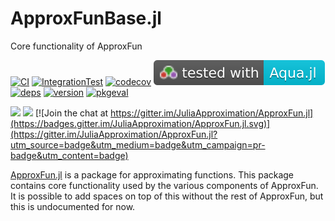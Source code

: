 # ApproxFunBase.jl
Core functionality of ApproxFun

[![CI](https://github.com/JuliaApproximation/ApproxFunBase.jl/actions/workflows/ci.yml/badge.svg)](https://github.com/JuliaApproximation/ApproxFunBase.jl/actions/workflows/ci.yml)
[![IntegrationTest](https://github.com/JuliaApproximation/ApproxFunBase.jl/actions/workflows/downstream.yml/badge.svg)](https://github.com/JuliaApproximation/ApproxFunBase.jl/actions/workflows/downstream.yml)
[![codecov](https://codecov.io/gh/JuliaApproximation/ApproxFunBase.jl/branch/master/graph/badge.svg)](https://codecov.io/gh/JuliaApproximation/ApproxFunBase.jl)
[![Aqua QA](https://raw.githubusercontent.com/JuliaTesting/Aqua.jl/master/badge.svg)](https://github.com/JuliaTesting/Aqua.jl)
[![deps](https://juliahub.com/docs/ApproxFunBase/deps.svg)](https://juliahub.com/ui/Packages/ApproxFunBase/deO92?t=2)
[![version](https://juliahub.com/docs/ApproxFunBase/version.svg)](https://juliahub.com/ui/Packages/ApproxFunBase/deO92)
[![pkgeval](https://juliahub.com/docs/General/ApproxFunBase/stable/pkgeval.svg)](https://juliaci.github.io/NanosoldierReports/pkgeval_badges/report.html)

[![](https://img.shields.io/badge/docs-stable-blue.svg)](https://JuliaApproximation.github.io/ApproxFun.jl/stable)
[![](https://img.shields.io/badge/docs-dev-blue.svg)](https://JuliaApproximation.github.io/ApproxFun.jl/dev)
[![Join the chat at https://gitter.im/JuliaApproximation/ApproxFun.jl](https://badges.gitter.im/JuliaApproximation/ApproxFun.jl.svg)](https://gitter.im/JuliaApproximation/ApproxFun.jl?utm_source=badge&utm_medium=badge&utm_campaign=pr-badge&utm_content=badge)


[ApproxFun.jl](https://github.com/JuliaApproximation/ApproxFun.jl) is a package for approximating functions. This package contains core functionality used by the various components of ApproxFun. It is possible to add spaces on top of this without the rest of ApproxFun, but this is undocumented for now.
